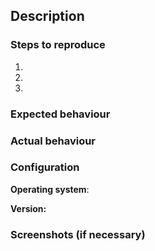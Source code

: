 <!-- short description -->

## Description
<!-- more detailed reason/description of issue -->


### Steps to reproduce
1.
2.
3.


### Expected behaviour


### Actual behaviour


### Configuration
**Operating system**:

**Version:**
<!-- please retry issue with latest version -->


### Screenshots (if necessary)
